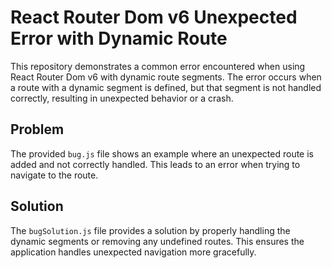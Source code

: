 # React Router Dom v6 Unexpected Error with Dynamic Route

This repository demonstrates a common error encountered when using React Router Dom v6 with dynamic route segments.  The error occurs when a route with a dynamic segment is defined, but that segment is not handled correctly, resulting in unexpected behavior or a crash.

## Problem
The provided `bug.js` file shows an example where an unexpected route is added and not correctly handled. This leads to an error when trying to navigate to the route.

## Solution
The `bugSolution.js` file provides a solution by properly handling the dynamic segments or removing any undefined routes.  This ensures the application handles unexpected navigation more gracefully.